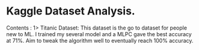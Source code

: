 # Kaggle Dataset Analysis.

Contents :
1> Titanic Dataset:
      This dataset is the go to dataset for people new to ML. I trained my several model and a MLPC gave the best accuracy at 71%.
      Aim to tweak the algorithm well to eventually reach 100% accuracy.
